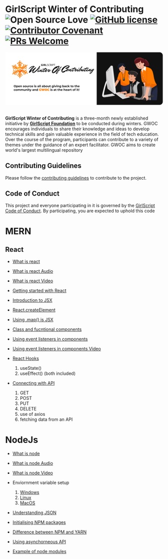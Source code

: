 # GirlScript Winter of Contributing <br/> ![Open Source Love](https://badges.frapsoft.com/os/v2/open-source.svg?v=103) [![GitHub license](https://img.shields.io/badge/license-MIT-blue.svg)](LICENSE) [![Contributor Covenant](https://img.shields.io/badge/Contributor%20Covenant-2.1-4baaaa.svg)](.github/CODE_OF_CONDUCT.md) [![PRs Welcome](https://img.shields.io/badge/PRs-welcome-green.svg)](.github/CONTRIBUTING.md) 

<img src="banner_readme.png"  style="max-width: 100%; height: auto;"/>

<br/>
<br/>

**GirlScript Winter of Contributing** is a three-month newly established initiative by **[GirlScript Foundation](https://www.girlscript.tech/home)** to be conducted during winters. GWOC encourages individuals to share their knowledge and ideas to develop technical skills and gain valuable experience in the field of tech education. Over the course of the program, participants can contribute to a variety of themes under the guidance of an expert facilitator. GWOC aims to create world's largest multilingual repository

<!-- ## Explore the topics
- [Frontend Web Development](./Frontend-Web-Development)
- [Backend Web Development](./Backend-Web-Development)
- [Android Development](./Android-development) -->

## Contributing Guidelines
Please follow the [contributing guidelines](./.github/CONTRIBUTING.md) to contribute to the project.

## Code of Conduct
This project and everyone participating in it is governed by the [GirlScript Code of Conduct](./.github/CODE_OF_CONDUCT.md). By participating, you are expected to uphold this code


# MERN 

## React 

- [What is react](https://github.com/girlscript/winter-of-contributing/blob/MERN/MERN/Topic/Frontend/React/1.1_What_is_React.md)
- [What is react Audio](https://github.com/girlscript/winter-of-contributing/blob/MERN/MERN/Topic/Frontend/React/1.1.What%20is%20React_Audio.md)
- [What is react Video](https://github.com/girlscript/winter-of-contributing/blob/MERN/MERN/Topic/Frontend/React/1.1_What_is_React(V).md)
- [Getting started with React](https://github.com/girlscript/winter-of-contributing/blob/MERN/MERN/Topic/Frontend/React/1.2_Getting_started_with_React.md)
- [Introduction to JSX](https://github.com/girlscript/winter-of-contributing/blob/MERN/MERN/Topic/Frontend/React/2.1_Introduction_to_JSX.md)
- [React.createElement](https://github.com/girlscript/winter-of-contributing/blob/MERN/MERN/Topic/Frontend/React/2.3_Basics_of_React.createElement().ipynb)
- [Using .map() is JSX](https://github.com/girlscript/winter-of-contributing/blob/MERN/MERN/Topic/Frontend/React/2.5_Using_map()_in_JSX.md)
- [Class and fucntional components](https://github.com/girlscript/winter-of-contributing/blob/MERN/MERN/Topic/Frontend/React/3.1_Class_and_Functional_Components.md)
- [Using event listeners in components](https://github.com/girlscript/winter-of-contributing/blob/MERN/MERN/Topic/Frontend/React/3.2_Using_event_listeners_in_components.md)
- [Using event listeners in components Video](https://github.com/girlscript/winter-of-contributing/blob/MERN/MERN/Topic/Frontend/React/3.2_Using_event_listeners_in_components(V).md)

- [React Hooks](https://github.com/girlscript/winter-of-contributing/blob/MERN/MERN/Topic/Frontend/React/5.2_REACT_HOOKS.md)
  1. useState()
  2. useEffect()  (both included)

- [Connecting with API](https://github.com/girlscript/winter-of-contributing/blob/MERN/MERN/Topic/Frontend/React/5.1_Connecting_with_API.md)
  1. GET 
  2. POST
  3. PUT
  4. DELETE
  5. use of axios 
  6. fetching data from an API


# NodeJs
- [What is node](https://github.com/girlscript/winter-of-contributing/blob/MERN/MERN/Topic/Backend/Node/1.1_What_is_node.md)
- [What is node Audio](https://github.com/girlscript/winter-of-contributing/blob/MERN/MERN/Topic/Backend/Node/1.1%20What_is_NodeJs(A).md)
- [What is node Video](https://github.com/girlscript/winter-of-contributing/blob/MERN/MERN/Topic/Backend/Node/1.1_What_is_node(V).md)
- Enviornment variable setup
  1. [Windows](https://github.com/girlscript/winter-of-contributing/blob/MERN/MERN/Topic/Backend/Node/1.2_Environment%20Setup-Windows.md)
  2. [Linux](https://github.com/girlscript/winter-of-contributing/blob/MERN/MERN/Topic/Backend/Node/1.4_Environment_Setup-Linux.md)
  3. [MacOS](https://github.com/girlscript/winter-of-contributing/blob/MERN/MERN/Topic/Backend/Node/1.3_Environment_Setup_on_macOS.md)

- [Understanding JSON](https://github.com/girlscript/winter-of-contributing/blob/MERN/MERN/Topic/Backend/Node/3.1_JSON.md)
- [Initialising NPM packages](https://github.com/girlscript/winter-of-contributing/blob/MERN/MERN/Topic/Backend/Node/2.1_Initialize_npm_package.md)
- [Difference between NPM and YARN](https://github.com/girlscript/winter-of-contributing/blob/MERN/MERN/Topic/Backend/Node/1.5_NPM_vs_Yarn.md)
- [Using asynchorneous API](https://github.com/girlscript/winter-of-contributing/blob/MERN/MERN/Topic/Backend/Node/5.2_How_to_use_asynchronous_APIs.md)
- [Example of node modules](https://github.com/girlscript/winter-of-contributing/blob/MERN/MERN/Topic/Backend/Node/4.2_Example%20of%20using%20modules.md)
